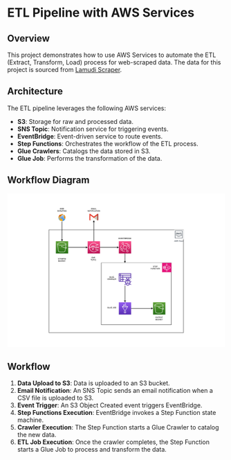 # ETL Pipeline with AWS Services

## Overview

This project demonstrates how to use AWS Services to automate the ETL (Extract, Transform, Load) process for web-scraped data. The data for this project is sourced from [Lamudi Scraper](https://github.com/njolnir/Lamudi_Scraper).

## Architecture

The ETL pipeline leverages the following AWS services:

- **S3**: Storage for raw and processed data.
- **SNS Topic**: Notification service for triggering events.
- **EventBridge**: Event-driven service to route events.
- **Step Functions**: Orchestrates the workflow of the ETL process.
- **Glue Crawlers**: Catalogs the data stored in S3.
- **Glue Job**: Performs the transformation of the data.

## Workflow Diagram

![ETL Workflow Diagram](AW-ETL.jpg)

## Workflow

1. **Data Upload to S3**: Data is uploaded to an S3 bucket.
2. **Email Notification**: An SNS Topic sends an email notification when a CSV file is uploaded to S3.
3. **Event Trigger**: An S3 Object Created event triggers EventBridge.
4. **Step Functions Execution**: EventBridge invokes a Step Function state machine.
5. **Crawler Execution**: The Step Function starts a Glue Crawler to catalog the new data.
6. **ETL Job Execution**: Once the crawler completes, the Step Function starts a Glue Job to process and transform the data.

